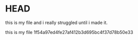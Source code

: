 # HEAD
this is my file 
and i really struggled until i made it.

this is my file
 1f54a97ed4fe27af412b3d695bc4f37d78b50e33
